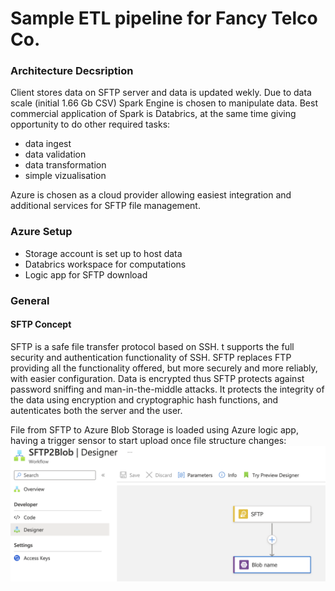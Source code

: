 # Sample ETL pipeline for Fancy Telco Co.

### Architecture Decsription

Client stores data on SFTP server and data is updated wekly. 
Due to data scale (initial 1.66 Gb CSV) Spark Engine is chosen to manipulate data. Best commercial application of Spark
is Databrics, at the same time giving opportunity to do other required tasks:
- data ingest
- data validation
- data transformation
- simple vizualisation

Azure is chosen as a cloud provider allowing easiest integration and additional services for SFTP file management.

### Azure Setup
- Storage account is set up to host data
- Databrics workspace for computations
- Logic app for SFTP download

### General
#### SFTP Concept
SFTP is a safe file transfer protocol based on SSH. t supports the full security and authentication functionality of SSH.
SFTP replaces FTP providing all the functionality offered, but more securely and more reliably, with easier configuration.
Data is encrypted thus SFTP protects against password sniffing and man-in-the-middle attacks. It protects the integrity of 
the data using encryption and cryptographic hash functions, and autenticates both the server and the user.

File from SFTP to Azure Blob Storage is loaded using Azure logic app, having a trigger sensor to start upload once file structure changes:
![alt logic_app](img/logic_app.png)


